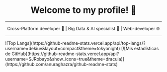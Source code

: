 
<h1 align="center">Welcome to my profile! 👋</h1>
<hr class="solid">
<p align="center">Cross-Platform developer 📱 | Big Data & AI specialist 🤖  | Web-developer 🌐 
</p>
<hr class="solid">
![Top Langs](https://github-readme-stats.vercel.app/api/top-langs/?username=dekiuv&layout=compact&theme=tokyonight)
[![Mis estadísticas de GitHub](https://github-readme-stats.vercel.app/api?username=SJRobayo&show_icons=true&theme=dracula)](https://github.com/anuraghazra/github-readme-stats)

